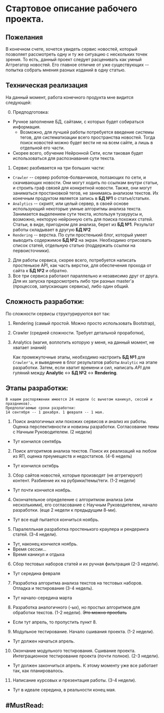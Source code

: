 # Стартовое описание рабочего проекта.

## Пожелания
В конечном счете, хочется увидеть сервис новостей, который позволяет рассмотреть одну и ту же ситуацию с нескольких точек зрения. То есть, данный проект следует расценивать как умный Аггрегатор новостей. Его главное отличие от уже существующих -- попытка собрать мнения разных изданий в одну статью.

## Техническая реализация
На данный момент, работа конечного продукта мне видится следующей:

0. Предподготовка:
  * Ручное заполнение БД, сайтами, с которых будет собираться информация.
    * Возможно, для лучшей работы потребуется введение системы тегов, для систематизации всего пространства новостей. Тогда поиск новостей можно будет вести не на всем сайте, а лишь в отдельной его части.
  * Скорее всего, обучение Нейронной Сети, если таковая будет использоваться для распознавания сути текста.

1. Сервис разбивается на три больших части:
  * `Crawler` -- сервер роботов-болванчиков, ползающих по сети, и скачивающих новости. Они могут ходить по ссылкам внутри статьи, и строить граф связей для конкретной новости. Также, они могут заниматься простановкой тегов, не занимаясь анализом текстов. Их конечным продуктом является запись в **БД №1** о статье/статьях.
  * `Analytics` -- скрипт, или целый сервер, в своей основе использующий некоторые умные алгоритмы анализа текста. Занимается выделением сути текста, используя тузаурусы и, возможно, некторую нейронную сеть для поиска похожих статей. Статьи, в виде, пригодном для анализа, берет из **БД №1**. Результат работы складывает в другую **БД №2**
  * `Rendering` -- верстка. По сути простенький блог, который умеет выводить содержимое **БД №2** на экран. Необходимо отрисовать список статей, отдельную статью (поддержать ссылки на первоисточники).

2. Для работы сервиса, скорее всего, потребуется написать простенькое API, как часть верстки, для обеспечения прохода от сайта к **БД №2** и обратно.
3. Все три сервиса работают параллельно и независимо друг от друга. Для их запуска предосмотреть либо три разных master'a (процессов, запускающих сервисы), либо один общий.

## Сложность разработки:
По сложности сервисы структурируются вот так:
1. Rendering (самый простой. Можно просто использовать Bootstrap),
2. Crawler (средней сложности. Требует детальной проработки),
3. Analytics (магия, воплотить которую у меня, на данный момент, не хватает знаний)

    Как промежуточные этапы, необходимо настроить **БД №1** для `Crawler'a`, и выведение в блог результатов работы `Analytic` на этапе разработки. 
    Затем, если хватит времени и сил, написать *API* для гуляний между **Analytic** <-> **БД №2** <-> **Rendering**.

## Этапы разработки:
    В нашем распоряжении имеется 24 недели (с вычетом каникул, сессий и праздников).
    Предполагаемые сроки разработки: 
    14 сентября -- 1 декабря. 1 февраля -- 1 мая.
1. Поиск аналогичных или похожих сервисов и анализ их работы. Оценка перспективности и новизны разработки. Согласование темы с Начным Руководителем. (2 недели)
  * Тут кончился сентябрь 
2. Поиск алгоритмов анализа текстов. Поиск их реализаций на любом из ЯП, оценка преумеществ и недостатков. (4-6 недель)
  * Тут кончился октябрь
3. Сбор сайтов новостей, которые производят (не аггрегируют) контент. Разбиение их на рубрики/темы/теги. (1-2 недели)
  * Тут почти кончился ноябрь.
4. Окончательное определение с алгоритмом анализа (или несколькими), его согласование с Научным Руководителем, начало разработки. (еще 2 недели к предыдущим 8-ми).
  * Тут все ещё пытается кончиться ноябрь.
5. Паралелльная разработка простенького краулера и рендеринга статей. (3-4 недели).
  * Тут, наконец кончился ноябрь.
  * Время сессии...
  * Время каникул и отдыха
6. Сбор тестовых наборов статей и их ручная фильтрация (2-3 недели).
  * Тут середина февраля
7. Разработка алгоритма анализа текстов на тестовых наборов. Отладка и тестирование (3-4 недель).
  * Тут начало-середина марта
8. Разработка аналогичного (-ых), но простых алгоритмов для обработки текстов. (1-2 недели). ~~Это можно проебать~~
  * Если тут апрель, то пропустить пункт 8.
9. Модульное тестирование. Начало сшивания проекта. (1-2 недели).
  * Тут должен начаться апрель.
10. Окончание модульного тестирования. Сшивание проекта. Интеграционное тестирование проекта (почти полное). (2-3 недели).
  * Тут должен закончиться апрель. К этому моменту уже все работает так, как планировалось.
11. Написание курсовых и презентация работы. (3-4 недели).
  * Тут в идеале середина, в реальности конец мая.

## #MustRead:
